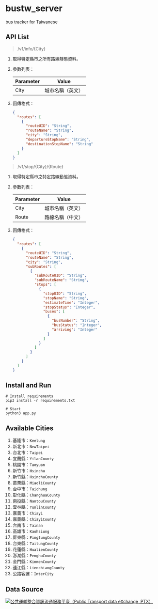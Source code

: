 # bustw_server

bus tracker for Taiwanese

## API List

> /v1/info/{City}

1. 取得特定縣市之所有路線靜態資料。
2. 參數列表：

    | Parameter | Value            |
    | --------- | ---------------- |
    | City      | 城市名稱（英文） |
3. 回傳格式：
    ```json
    {
      "routes": [
        {
          "routeUID": "String",
          "routeName": "String",
          "city": "String",
          "departureStopName": "String",
          "destinationStopName": "String"
        }
      ]
    }
    ```

> /v1/stop/{City}/{Route}

1. 取得特定縣市之特定路線動態資料。
2. 參數列表：

    | Parameter | Value            |
    | --------- | ---------------- |
    | City      | 城市名稱（英文） |
    | Route     | 路線名稱（中文） |
3. 回傳格式：
    ```json
    {
      "routes": [
        {
          "routeUID": "String",
          "routeName": "String",
          "city": "String",
          "subRoutes": [
            {
              "subRouteUID": "String",
              "subRouteName": "String",
              "stops": [
                {
                  "stopUID": "String",
                  "stopName": "String",
                  "estimateTime": "Integer",
                  "stopStatus": "Integer",
                  "buses": [
                    {
                      "busNumber": "String",
                      "busStatus": "Integer",
                      "arriving": "Integer"
                    }
                  ]
                }
              ]
            }
          ]
        }
      ]
    }
    ```

## Install and Run

```shell
# Install requirements
pip3 install -r requirements.txt

# Start
python3 app.py
```

## Available Cities

1. 基隆市：`Keelung`
2. 新北市：`NewTaipei`
3. 台北市：`Taipei`
4. 宜蘭縣：`YilanCounty`
5. 桃園市：`Taoyuan`
6. 新竹市：`Hsinchu`
7. 新竹縣：`HsinchuCounty`
8. 苗栗縣：`MiaoliCounty`
9. 台中市：`Taichung`
10. 彰化縣：`ChanghuaCounty`
11. 南投縣：`NantouCounty`
12. 雲林縣：`YunlinCounty`
13. 嘉義市：`Chiayi`
14. 嘉義縣：`ChiayiCounty`
15. 台南市：`Tainan`
16. 高雄市：`Kaohsiung`
17. 屏東縣：`PingtungCounty`
18. 台東縣：`TaitungCounty`
19. 花蓮縣：`HualienCounty`
20. 澎湖縣：`PenghuCounty`
21. 金門縣：`KinmenCounty`
22. 連江縣：`LienchiangCounty`
23. 公路客運：`InterCity`

## Data Source

[![公共運輸整合資訊流通服務平臺（Public Transport data eXchange, PTX）](https://imgur.com/wp2gOeU.png)](http://ptx.transportdata.tw/PTX)